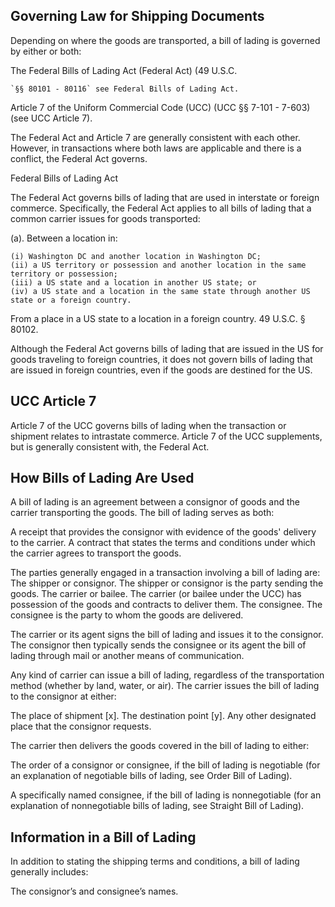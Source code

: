 ## Governing Law for Shipping Documents

Depending on where the goods are transported, a bill of lading is
governed by either or both:

The Federal Bills of Lading Act (Federal Act) (49 U.S.C.

    `§§ 80101 - 80116` see Federal Bills of Lading Act.

Article 7 of the Uniform Commercial Code (UCC) (UCC §§ 7-101 - 7-603)
(see UCC Article 7).

The Federal Act and Article 7 are generally consistent with each other.
However, in transactions where both laws are applicable and there is a
conflict, the Federal Act governs.

<div class="note">

Federal Bills of Lading Act

</div>

The Federal Act governs bills of lading that are used in interstate or
foreign commerce. Specifically, the Federal Act applies to all bills of
lading that a common carrier issues for goods transported:

(a). Between a location in:

    (i) Washington DC and another location in Washington DC;
    (ii) a US territory or possession and another location in the same territory or possession;
    (iii) a US state and a location in another US state; or
    (iv) a US state and a location in the same state through another US state or a foreign country.

<div class="note">

From a place in a US state to a location in a foreign country. 49 U.S.C.
§ 80102.

</div>

Although the Federal Act governs bills of lading that are issued in the
US for goods traveling to foreign countries, it does not govern bills of
lading that are issued in foreign countries, even if the goods are
destined for the US.

## UCC Article 7

Article 7 of the UCC governs bills of lading when the transaction or
shipment relates to intrastate commerce. Article 7 of the UCC
supplements, but is generally consistent with, the Federal Act.

## How Bills of Lading Are Used

A bill of lading is an agreement between a consignor of goods and the
carrier transporting the goods. The bill of lading serves as both:

A receipt that provides the consignor with evidence of the goods'
delivery to the carrier. A contract that states the terms and conditions
under which the carrier agrees to transport the goods.

The parties generally engaged in a transaction involving a bill of
lading are: The shipper or consignor. The shipper or consignor is the
party sending the goods. The carrier or bailee. The carrier (or bailee
under the UCC) has possession of the goods and contracts to deliver
them. The consignee. The consignee is the party to whom the goods are
delivered.

The carrier or its agent signs the bill of lading and issues it to the
consignor. The consignor then typically sends the consignee or its agent
the bill of lading through mail or another means of communication.

Any kind of carrier can issue a bill of lading, regardless of the
transportation method (whether by land, water, or air). The carrier
issues the bill of lading to the consignor at either:

The place of shipment \[x\]. The destination point \[y\]. Any other
designated place that the consignor requests.

The carrier then delivers the goods covered in the bill of lading to
either:

The order of a consignor or consignee, if the bill of lading is
negotiable (for an explanation of negotiable bills of lading, see Order
Bill of Lading).

A specifically named consignee, if the bill of lading is nonnegotiable
(for an explanation of nonnegotiable bills of lading, see Straight Bill
of Lading).

## Information in a Bill of Lading

In addition to stating the shipping terms and conditions, a bill of
lading generally includes:

The consignor’s and consignee’s names.
